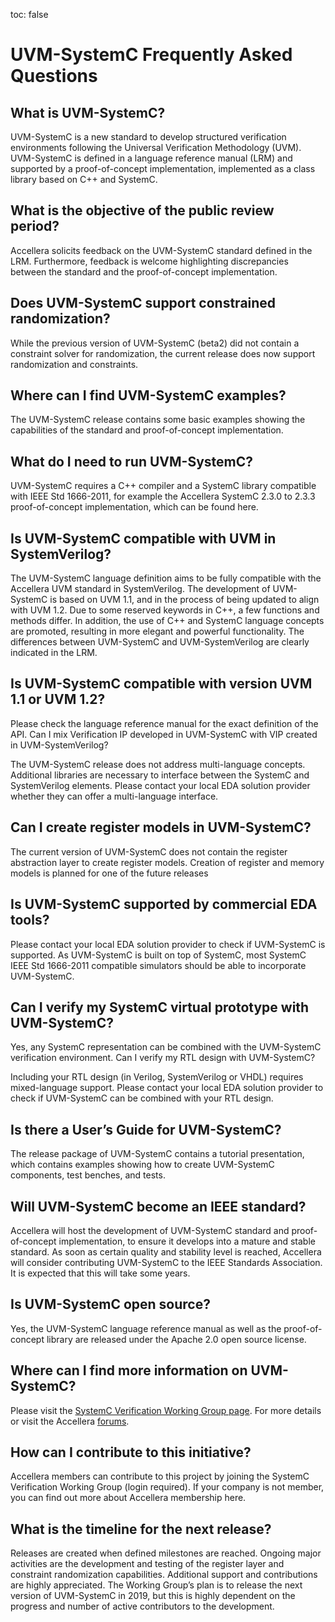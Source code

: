 toc: false

# UVM-SystemC Frequently Asked Questions

## What is UVM-SystemC?

UVM-SystemC is a new standard to develop structured verification environments following the Universal Verification Methodology (UVM). UVM-SystemC is defined in a language reference manual (LRM) and supported by a proof-of-concept implementation, implemented as a class library based on C++ and SystemC.

## What is the objective of the public review period?

Accellera solicits feedback on the UVM-SystemC standard defined in the LRM. Furthermore, feedback is welcome highlighting discrepancies between the standard and the proof-of-concept implementation.

## Does UVM-SystemC support constrained randomization?

While the previous version of UVM-SystemC (beta2) did not contain a constraint solver for randomization, the current release does now support randomization and constraints.

## Where can I find UVM-SystemC examples?

The UVM-SystemC release contains some basic examples showing the capabilities of the standard and proof-of-concept implementation.

## What do I need to run UVM-SystemC?

UVM-SystemC requires a C++ compiler and a SystemC library compatible with IEEE Std 1666-2011, for example the Accellera SystemC 2.3.0 to 2.3.3 proof-of-concept implementation, which can be found here.

## Is UVM-SystemC compatible with UVM in SystemVerilog?

The UVM-SystemC language definition aims to be fully compatible with the Accellera UVM standard in SystemVerilog. The development of UVM-SystemC is based on UVM 1.1, and in the process of being updated to align with UVM 1.2. Due to some reserved keywords in C++, a few functions and methods differ. In addition, the use of C++ and SystemC language concepts are promoted, resulting in more elegant and powerful functionality. The differences between UVM-SystemC and UVM-SystemVerilog are clearly indicated in the LRM.

## Is UVM-SystemC compatible with version UVM 1.1 or UVM 1.2?

Please check the language reference manual for the exact definition of the API.
Can I mix Verification IP developed in UVM-SystemC with VIP created in UVM-SystemVerilog?

The UVM-SystemC release does not address multi-language concepts. Additional libraries are necessary to interface between the SystemC and SystemVerilog elements. Please contact your local EDA solution provider whether they can offer a multi-language interface.

## Can I create register models in UVM-SystemC?

The current version of UVM-SystemC does not contain the register abstraction layer to create register models. Creation of register and memory models is planned for one of the future releases

## Is UVM-SystemC supported by commercial EDA tools?

Please contact your local EDA solution provider to check if UVM-SystemC is supported. As UVM-SystemC is built on top of SystemC, most SystemC IEEE Std 1666-2011 compatible simulators should be able to incorporate UVM-SystemC.

## Can I verify my SystemC virtual prototype with UVM-SystemC?

Yes, any SystemC representation can be combined with the UVM-SystemC verification environment.
Can I verify my RTL design with UVM-SystemC?

Including your RTL design (in Verilog, SystemVerilog or VHDL) requires mixed-language support. Please contact your local EDA solution provider to check if UVM-SystemC can be combined with your RTL design.

## Is there a User’s Guide for UVM-SystemC?

The release package of UVM-SystemC contains a tutorial presentation, which contains examples showing how to create UVM-SystemC components, test benches, and tests.

## Will UVM-SystemC become an IEEE standard?

Accellera will host the development of UVM-SystemC standard and proof-of-concept implementation, to ensure it develops into a mature and stable standard. As soon as certain quality and stability level is reached, Accellera will consider contributing UVM-SystemC to the IEEE Standards Association. It is expected that this will take some years.

## Is UVM-SystemC open source?

Yes, the UVM-SystemC language reference manual as well as the proof-of-concept library are released under the Apache 2.0 open source license.

## Where can I find more information on UVM-SystemC?

Please visit the [SystemC Verification Working Group page](https://www.accellera.org/activities/working-groups/systemc-verification). For more details or visit the Accellera [forums](http://forums.accellera.org).

## How can I contribute to this initiative?

Accellera members can contribute to this project by joining the SystemC Verification Working Group (login required). If your company is not member, you can find out more about Accellera membership here.

## What is the timeline for the next release?

Releases are created when defined milestones are reached. Ongoing major activities are the development and testing of the register layer and constraint randomization capabilities. Additional support and contributions are highly appreciated. The Working Group’s plan is to release the next version of UVM-SystemC in 2019, but this is highly dependent on the progress and number of active contributors to the development.
